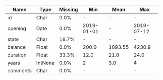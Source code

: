 | Name     | Type   | Missing |  Min       |  Mean      |  Max       |
| ----     | ------ | ------- |  ---       |  ----      |  ---       |
| id       | Char   |  0.0%   |      -     |      -     |      -     |
| opening  | Date   |  0.0%   | 2019-01-01 |      -     | 2019-07-12 |
| state    | Char   | 16.7%   |      -     |      -     |      -     |
| balance  | Float  |  0.0%   |      200.0 |    1093.55 |     4230.9 |
| duration | Float  | 33.3%   |       12.0 |       21.0 |       24.0 |
| years    | IntNone|  0.0%   |          2 |        3.0 |          4 |
| comments | Char   |  0.0%   |      -     |      -     |      -     |
